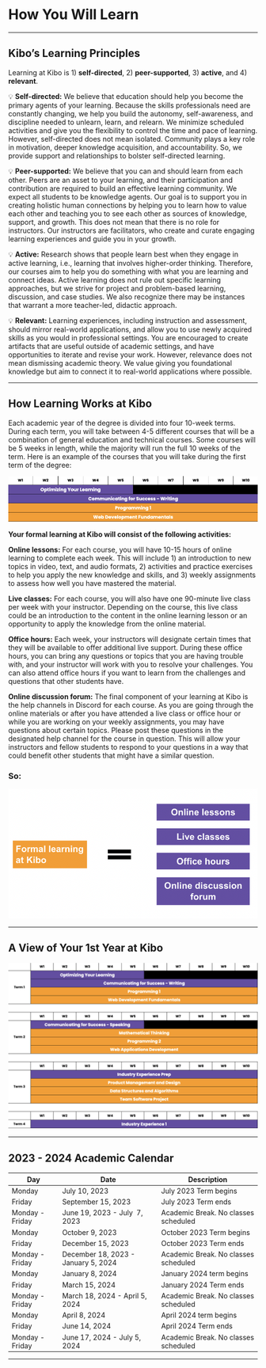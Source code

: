 # How You Will Learn
---
## Kibo’s Learning Principles

Learning at Kibo is 1) **self-directed**, 2) **peer-supported**, 3) **active**, and 4) **relevant**.

<aside>
  
💡 **Self-directed:** We believe that education should help you become the primary agents of your learning. Because the skills professionals need are constantly changing, we help you build the autonomy, self-awareness, and discipline needed to unlearn, learn, and relearn. We minimize scheduled activities and give you the flexibility to control the time and pace of learning. However, self-directed does not mean isolated. Community plays a key role in motivation, deeper knowledge acquisition, and accountability. So, we provide support and relationships to bolster self-directed learning.

</aside>

<aside>
  
💡 **Peer-supported:** We believe that you can and should learn from each other. Peers are an asset to your learning, and their participation and contribution are required to build an effective learning community. We expect all students to be knowledge agents. Our goal is to support you in creating holistic human connections by helping you to learn how to value each other and teaching you to see each other as sources of knowledge, support, and growth. This does not mean that there is no role for instructors. Our instructors are facilitators, who create and curate engaging learning experiences and guide you in your growth.

</aside>

<aside>
  
💡 **Active:** Research shows that people learn best when they engage in active learning, i.e., learning that involves higher-order thinking. Therefore, our courses aim to help you do something with what you are learning and connect ideas. Active learning does not rule out specific learning approaches, but we strive for project and problem-based learning, discussion, and case studies. We also recognize there may be instances that warrant a more teacher-led, didactic approach.

</aside>

<aside>
  
💡 **Relevant:** Learning experiences, including instruction and assessment, should mirror real-world applications, and allow you to use newly acquired skills as you would in professional settings. You are encouraged to create artifacts that are useful outside of academic settings, and have opportunities to iterate and revise your work. However, relevance does not mean dismissing academic theory. We value giving you foundational knowledge but aim to connect it to real-world applications where possible.

</aside>

---

## How Learning Works at Kibo

Each academic year of the degree is divided into four 10-week terms. During each term, you will take between 4-5 different courses that will be a combination of general education and technical courses. Some courses will be 5 weeks in length, while the majority will run the full 10 weeks of the term. Here is an example of the courses that you will take during the first term of the degree:

![term1](./term1.png)


**Your formal learning at Kibo will consist of the following activities:**

**Online lessons:** For each course, you will have 10-15 hours of online learning to complete each week. This will include 1) an introduction to new topics in video, text, and audio formats, 2) activities and practice exercises to help you apply the new knowledge and skills, and 3) weekly assignments to assess how well you have mastered the material. 

**Live classes:** For each course, you will also have one 90-minute live class per week with your instructor. Depending on the course, this live class could be an introduction to the content in the online learning lesson or an opportunity to apply the knowledge from the online material. 

**Office hours:** Each week, your instructors will designate certain times that they will be available to offer additional live support. During these office hours, you can bring any questions or topics that you are having trouble with, and your instructor will work with you to resolve your challenges. You can also attend office hours if you want to learn from the challenges and questions that other students have.

**Online discussion forum:** The final component of your learning at Kibo is the help channels in Discord for each course. As you are going through the online materials or after you have attended a live class or office hour or while you are working on your weekly assignments, you may have questions about certain topics. Please post these questions in the designated help channel for the course in question. This will allow your instructors and fellow students to respond to your questions in a way that could benefit other students that might have a similar question.

### So:

![learning1](./learning.png)

---

## A View of Your 1st Year at Kibo


![year1](./year1.png)

---

## 2023 - 2024 Academic Calendar


| Day | Date | Description |
| --- | --- | --- |
| Monday | July 10, 2023 | July 2023 Term begins |
| Friday | September 15, 2023 | July 2023 Term ends |
| Monday - Friday | June 19, 2023 - July  7, 2023 | Academic Break. No classes scheduled |
| Monday | October 9, 2023 | October 2023 Term begins |
| Friday | December 15, 2023 | October 2023 Term ends |
| Monday - Friday | December 18, 2023 - January 5, 2024 | Academic Break. No classes scheduled |
| Monday | January 8, 2024 | January 2024 term begins |
| Friday | March 15, 2024 | January 2024 Term ends |
| Monday - Friday | March 18, 2024 - April 5, 2024 | Academic Break. No classes scheduled |
| Monday | April 8, 2024 | April 2024 term begins |
| Friday | June 14, 2024 | April 2024 Term ends |
| Monday - Friday | June 17, 2024 - July 5, 2024 | Academic Break. No classes scheduled |

---
